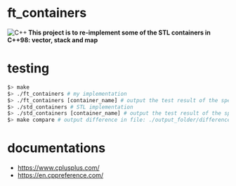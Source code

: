 # ft_containers

<img align="left" alt="C++" src="https://img.shields.io/badge/c++-%2300599C.svg?style=for-the-badge&logo=c%2B%2B&logoColor=white" />

**This project is to re-implement some of the STL containers in C++98: vector, stack and map**

# testing

```bash
$> make
$> ./ft_containers # my implementation
$> ./ft_containers [container_name] # output the test result of the specific container
$> ./std_containers # STL implementation
$> ./std_containers [container_name] # output the test result of the specific container
$> make compare # output difference in file: ./output_folder/difference.txt
```


# documentations
* https://www.cplusplus.com/
* https://en.cppreference.com/
